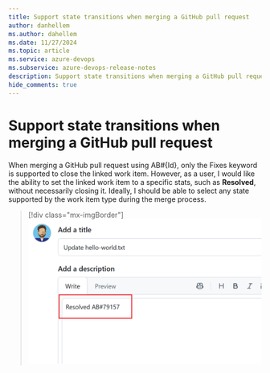 ```yaml
---
title: Support state transitions when merging a GitHub pull request
author: danhellem
ms.author: dahellem
ms.date: 11/27/2024
ms.topic: article
ms.service: azure-devops
ms.subservice: azure-devops-release-notes
description: Support state transitions when merging a GitHub pull request
hide_comments: true
---
```


# Support state transitions when merging a GitHub pull request

When merging a GitHub pull request using AB#{Id}, only the Fixes keyword is supported to close the linked work item. However, as a user, I would like the ability to set the linked work item to a specific stats, such as **Resolved**, without necessarily closing it. Ideally, I should be able to select any state supported by the work item type during the merge process.

> [!div class="mx-imgBorder"]
> ![screen shot example resolved state transition](media\github-state-transition-for-work-item.png)
